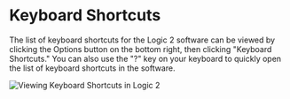 # Keyboard Shortcuts

The list of keyboard shortcuts for the Logic 2 software can be viewed by clicking the Options button on the bottom right, then clicking "Keyboard Shortcuts." You can also use the "?" key on your keyboard to quickly open the list of keyboard shortcuts in the software.

![Viewing Keyboard Shortcuts in Logic 2](../../.gitbook/assets/keyboard-shortcuts-menu-item.png)
